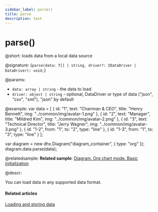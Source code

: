 ```yaml
---
sidebar_label: parse()
title: parse
description: text
---
```


# parse()

@short: loads data from a local data source

@signature: {`parse(data: T[] | string, driver?: IDataDriver | DataDriver): void;`}

@params:

- `data: array | string` - the data to load
- `driver: object | string` - optional, DataDriver or type of data ("json", "csv", "xml"), "json" by default

@example:
var data = [
	{
		id: "1",
		text: "Chairman & CEO",
		title: "Henry Bennett",
		img: "../common/img/avatar-1.png"
	},
	{
		id: "2",
		text: "Manager",
		title: "Mildred Kim",
		img: "../common/img/avatar-2.png"
	},
	{
		id: "3",
		text: "Technical Director",
		title: "Jerry Wagner",
		img: "../common/img/avatar-3.png"
	},
	{ id: "1-2", from: "1", to: "2", type: "line" },
	{ id: "1-3", from: "1", to: "3", type: "line" }
];

var diagram = new dhx.Diagram("diagram_container", { type: "org" });
diagram.data.parse(data);

@relatedsample:
**Related sample**: [Diagram. Org chart mode. Basic initialization](https://snippet.dhtmlx.com/5ign6fyy)

@descr:

You can load data in any supported data format.

#### Related articles

[Loading and storing data](../../../guides/loading_data/)
